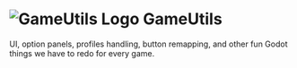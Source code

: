 # ![GameUtils Logo](./src/logo.svg) GameUtils

UI, option panels, profiles handling, button remapping, and other fun Godot things we have to redo for every game.
